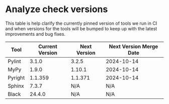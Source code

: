 # Analyze check versions

This table is help clarify the currently pinned version of tools we run in CI and when versions for the tools will be bumped to keep up with the latest improvements and bug fixes.


| Tool | Current Version | Next Version | Next Version Merge Date |
|------|-----------------|--------------|-------------------------|
Pylint | 3.1.0 | 3.2.5 | 2024-10-14 |
MyPy | 1.9.0 | 1.10.1 | 2024-10-14 |
Pyright | 1.1.359 | 1.1.371 | 2024-10-14 |
Sphinx | 7.3.7 | N/A | N/A |
Black | 24.4.0 | N/A | N/A |
